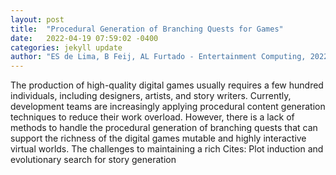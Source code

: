 ```yaml
---
layout: post
title:  "Procedural Generation of Branching Quests for Games"
date:   2022-04-19 07:59:02 -0400
categories: jekyll update
author: "ES de Lima, B Feij, AL Furtado - Entertainment Computing, 2022"
---
```

The production of high-quality digital games usually requires a few hundred individuals, including designers, artists, and story writers. Currently, development teams are increasingly applying procedural content generation techniques to reduce their work overload. However, there is a lack of methods to handle the procedural generation of branching quests that can support the richness of the digital games mutable and highly interactive virtual worlds. The challenges to maintaining a rich Cites: Plot induction and evolutionary search for story generation